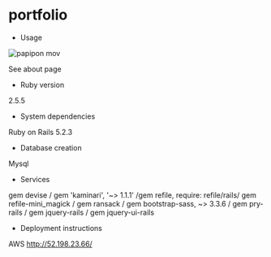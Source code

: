 # portfolio

* Usage

![papipon mov](https://user-images.githubusercontent.com/50140667/62032494-c4183b80-b224-11e9-92fe-ff48f8c3fdbd.gif)

See about page

* Ruby version

2.5.5

* System dependencies

Ruby on Rails 5.2.3


* Database creation

Mysql

* Services 

gem devise / gem 'kaminari', '~> 1.1.1' /gem refile, require: refile/rails/ gem refile-mini_magick / gem ransack / gem bootstrap-sass, ~> 3.3.6 / gem pry-rails / gem jquery-rails / gem jquery-ui-rails

* Deployment instructions

AWS
http://52.198.23.66/
